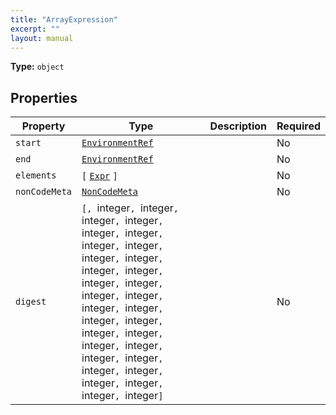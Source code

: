 ```yaml
---
title: "ArrayExpression"
excerpt: ""
layout: manual
---
```



**Type:** `object`





## Properties

| Property | Type | Description | Required |
|----------|------|-------------|----------|
| `start` |[`EnvironmentRef`](/docs/kcl/types/EnvironmentRef)|  | No |
| `end` |[`EnvironmentRef`](/docs/kcl/types/EnvironmentRef)|  | No |
| `elements` |`[` [`Expr`](/docs/kcl/types/Expr) `]`|  | No |
| `nonCodeMeta` |[`NonCodeMeta`](/docs/kcl/types/NonCodeMeta)|  | No |
| `digest` |`[, `integer`, `integer`, `integer`, `integer`, `integer`, `integer`, `integer`, `integer`, `integer`, `integer`, `integer`, `integer`, `integer`, `integer`, `integer`, `integer`, `integer`, `integer`, `integer`, `integer`, `integer`, `integer`, `integer`, `integer`, `integer`, `integer`, `integer`, `integer`, `integer`, `integer`, `integer`, `integer`]`|  | No |


